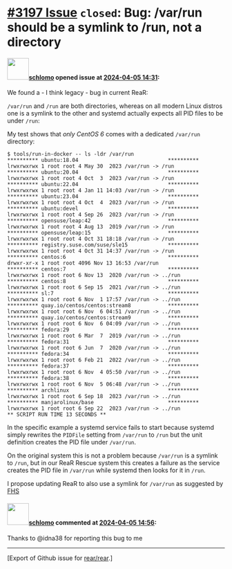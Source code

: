 [\#3197 Issue](https://github.com/rear/rear/issues/3197) `closed`: Bug: /var/run should be a symlink to /run, not a directory
=============================================================================================================================

#### <img src="https://avatars.githubusercontent.com/u/101384?v=4" width="50">[schlomo](https://github.com/schlomo) opened issue at [2024-04-05 14:31](https://github.com/rear/rear/issues/3197):

We found a - I think legacy - bug in current ReaR:

`/var/run` and `/run` are both directories, whereas on all modern Linux
distros one is a symlink to the other and systemd actually expects all
PID files to be under `/run`:

My test shows that *only CentOS 6* comes with a dedicated `/var/run`
directory:

    $ tools/run-in-docker -- ls -ldr /var/run
    ********** ubuntu:18.04                             **********
    lrwxrwxrwx 1 root root 4 May 30  2023 /var/run -> /run
    ********** ubuntu:20.04                             **********
    lrwxrwxrwx 1 root root 4 Oct  3  2023 /var/run -> /run
    ********** ubuntu:22.04                             **********
    lrwxrwxrwx 1 root root 4 Jan 11 14:03 /var/run -> /run
    ********** ubuntu:23.04                             **********
    lrwxrwxrwx 1 root root 4 Oct  4  2023 /var/run -> /run
    ********** ubuntu:devel                             **********
    lrwxrwxrwx 1 root root 4 Sep 26  2023 /var/run -> /run
    ********** opensuse/leap:42                         **********
    lrwxrwxrwx 1 root root 4 Aug 13  2019 /var/run -> /run
    ********** opensuse/leap:15                         **********
    lrwxrwxrwx 1 root root 4 Oct 31 18:18 /var/run -> /run
    ********** registry.suse.com/suse/sle15             **********
    lrwxrwxrwx 1 root root 4 Oct 31 14:37 /var/run -> /run
    ********** centos:6                                 **********
    drwxr-xr-x 1 root root 4096 Nov 13 16:53 /var/run
    ********** centos:7                                 **********
    lrwxrwxrwx 1 root root 6 Nov 13  2020 /var/run -> ../run
    ********** centos:8                                 **********
    lrwxrwxrwx 1 root root 6 Sep 15  2021 /var/run -> ../run
    ********** sl:7                                     **********
    lrwxrwxrwx 1 root root 6 Nov  1 17:57 /var/run -> ../run
    ********** quay.io/centos/centos:stream8            **********
    lrwxrwxrwx 1 root root 6 Nov  6 04:51 /var/run -> ../run
    ********** quay.io/centos/centos:stream9            **********
    lrwxrwxrwx 1 root root 6 Nov  6 04:09 /var/run -> ../run
    ********** fedora:29                                **********
    lrwxrwxrwx 1 root root 6 Mar  7  2019 /var/run -> ../run
    ********** fedora:31                                **********
    lrwxrwxrwx 1 root root 6 Jun  7  2020 /var/run -> ../run
    ********** fedora:34                                **********
    lrwxrwxrwx 1 root root 6 Feb 21  2022 /var/run -> ../run
    ********** fedora:37                                **********
    lrwxrwxrwx 1 root root 6 Nov  4 05:50 /var/run -> ../run
    ********** fedora:38                                **********
    lrwxrwxrwx 1 root root 6 Nov  5 06:48 /var/run -> ../run
    ********** archlinux                                **********
    lrwxrwxrwx 1 root root 6 Sep 18  2023 /var/run -> ../run
    ********** manjarolinux/base                        **********
    lrwxrwxrwx 1 root root 6 Sep 22  2023 /var/run -> ../run
    ** SCRIPT RUN TIME 13 SECONDS **

In the specific example a systemd service fails to start because systemd
simply rewrites the `PIDFile` setting from `/var/run` to `/run` but the
unit definition creates the PID file under `/var/run`.

On the original system this is not a problem because `/var/run` is a
symlink to `/run`, but in our ReaR Rescue system this creates a failure
as the service creates the PID file in `/var/run` while systemd then
looks for it in `/run`.

I propose updating ReaR to also use a symlink for `/var/run` as
suggested by
[FHS](https://refspecs.linuxfoundation.org/FHS_3.0/fhs/ch05s13.html)

#### <img src="https://avatars.githubusercontent.com/u/101384?v=4" width="50">[schlomo](https://github.com/schlomo) commented at [2024-04-05 14:56](https://github.com/rear/rear/issues/3197#issuecomment-2040022950):

Thanks to @idna38 for reporting this bug to me

------------------------------------------------------------------------

\[Export of Github issue for
[rear/rear](https://github.com/rear/rear).\]
